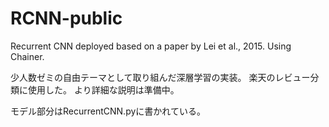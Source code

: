 # RCNN-public
Recurrent CNN deployed based on a paper by Lei et al., 2015. Using Chainer.

少人数ゼミの自由テーマとして取り組んだ深層学習の実装。
楽天のレビュー分類に使用した。
より詳細な説明は準備中。

モデル部分はRecurrentCNN.pyに書かれている。
